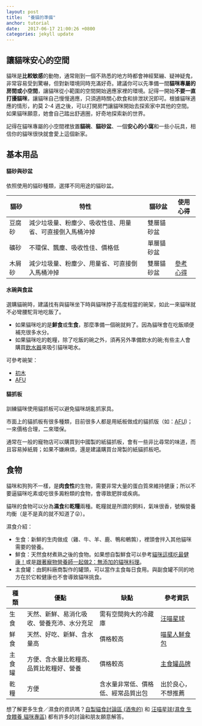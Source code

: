```yaml
---
layout: post
title:  "養貓的準備"
anchor: tutorial
date:   2017-06-17 21:00:26 +0800
categories: jekyll update
---
```


## 讓貓咪安心的空間
貓咪是**比較敏感**的動物，通常剛到一個不熟悉的地方時都會神經緊繃、疑神疑鬼，非常容易受到驚嚇，但對新環境同時充滿好奇。建議你可以先準備一間**貓咪專屬的房間或小空間**，讓貓咪從小範圍的空間開始適應家裡的環境。記得一開始**不要一直打擾貓咪**，讓貓咪自己慢慢適應，只須適時關心飲食和排泄狀況即可。根據貓咪適應的情形，約莫 2-4 週之後，可以打開房門讓貓咪開始去探索家中其他的空間。如果貓咪願意，她會自己踏出舒適圈，好奇地探索新的世界。

記得在貓咪專屬的小空間裡放置**貓碗**、**貓砂盆**、一個**安心的小窩**和一些小玩具，相信你的貓咪很快就會愛上這個新家。

## 基本用品

#### 貓砂與砂盆
依照使用的貓砂種類，選擇不同用途的貓砂盆。

| 貓砂 | 特性 | 貓砂盆 | 使用心得 |
| --- | ------ | ---- | ------ |
| 豆腐砂 | 減少垃圾量、粉塵少、吸收性佳、用量省、可直接倒入馬桶沖掉 | 雙層貓砂盆 | |
| 礦砂 | 不環保、飄塵、吸收性佳、價格低 | 單層貓砂盆 | |
| 木屑砂 | 減少垃圾量、粉塵少、用量省、可直接倒入馬桶沖掉 | 雙層貓砂盆 | [參考心得](https://goo.gl/AZo0C9) |

#### 水碗與食盆
選購貓碗時，建議找有與貓咪坐下時與貓咪脖子高度相當的碗架，如此一來貓咪就不必彎腰駝背地吃飯了。

- 如果貓咪吃的是**鮮食**或**生食**，那麼準備一個碗就夠了。因為貓咪會在吃飯順便補充很多水分。
- 如果貓咪吃的乾糧，除了吃飯的碗之外，須再另外準備飲水的碗;有些主人會購買[飲水器](https://kknews.cc/pet/g2r5a6y.html)來吸引貓咪喝水。


可參考碗架：
- [初木](http://www.truewoodstudio.com/page/desk)
- [AFU](https://afushop.com.tw/GoWeb2/include/index.php?Page=3-1&Cate01=%E9%A4%90%E5%85%B7%E9%A1%9E)


#### 貓抓板
訓練貓咪使用貓抓板可以避免貓咪胡亂抓家具。

市面上的貓抓板有很多種類，目前很多人都是用紙板做成的貓抓版（如：[AFU](https://goo.gl/onTvYe))；一來價格合理，二來環保。

通常在一般的寵物店可以購買到中國製的紙貓抓板，會有一些非比尋常的味道，而且容易掉紙屑；如果不嫌麻煩，還是建議購買台灣製的紙貓抓板吧。


## 食物

貓咪和狗狗不一樣，是**肉食性**的生物，需要非常大量的蛋白質來維持健康；所以不要逼貓咪吃素或吃很多澱粉類的食物，會導致肥胖或疾病。

貓咪的食物可以分為**濕食**和**乾糧**兩種。乾糧就是所謂的飼料，氣味很香，號稱營養均衡（是不是真的就不知道了😜）。

濕食介紹：
- 生食：新鮮的生肉做成（雞、牛、羊、鹿、鴨和鵪鶉），裡頭會拌入其他貓咪需要的營養。
- 鮮食：天然食材煮熟之後的食物。如果想自製鮮食可以參考[貓咪這樣吃最健康！](http://www.books.com.tw/products/0010613867)或是[跟著寵物營養師一起做2：無添加的貓咪料理](http://www.books.com.tw/products/0010662198?loc=P_asb_002)。
- 主食罐：由飼料廠商製作的罐頭，可以當作主食每日食用。與副食罐不同的地方在於它較健康也不會導致貓咪挑食。

| 種類 | 優點 | 缺點 | 參考資訊 |
| --- | ---- | --- | ------- |
| 生食 | 天然、新鮮、易消化吸收、營養充沛、水分充足 | 需有空間夠大的冷藏庫 | [汪喵星球](https://www.dogcatstar.com/faq/) |
| 鮮食 | 天然、好吃、新鮮、含水量高 | 價格較高 | [喵星人鮮食包](http://miostar365.com.tw/) |
| 主食罐 | 方便、含水量比乾糧高、品質比乾糧好、營養 | 價格較高 | [主食罐品牌](https://goo.gl/hq16ww)|
| 乾糧 | 方便 | 含水量非常低、價格低、經常品質出包 | 出於良心，不想推薦 |

想了解更多生食／濕食的資訊嗎？[自製貓食討論區 (酒鬼的)](https://www.facebook.com/groups/582622905132911/) 和 [汪喵星球(濕食 生食餵養 貓咪專區)](https://www.facebook.com/groups/dogcatstar.for.cat/) 都有許多的討論和朋友願意解答。
